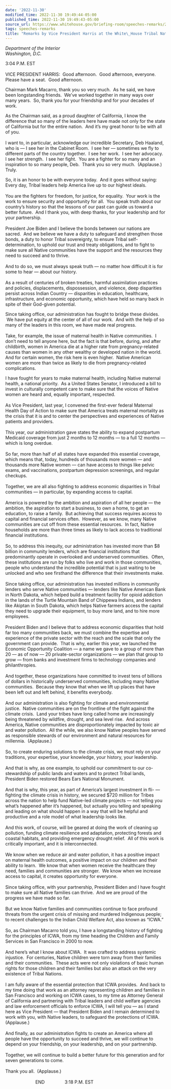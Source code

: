 ```yaml
---
date: '2022-11-30'
modified_time: 2022-11-30 19:49:44-05:00
published_time: 2022-11-30 19:49:43-05:00
source_url: https://www.whitehouse.gov/briefing-room/speeches-remarks/2022/11/30/remarks-by-vice-president-harris-at-the-white-house-tribal-nations-summit/
tags: speeches-remarks
title: "Remarks by Vice President Harris at the White\_House Tribal Nations\_Summit"
---
```

 
*Department of the Interior  
*Washington, D.C.**

3:04 P.M. EST  
   
VICE PRESIDENT HARRIS:  Good afternoon.  Good afternoon, everyone. 
Please have a seat.  Good afternoon.  
  
Chairman Mark Macarro, thank you so very much.  As he said, we have been
longstanding friends.  We’ve worked together in many ways over many
years.  So, thank you for your friendship and for your decades of
work.  
  
As the Chairman said, as a proud daughter of California, I know the
difference that so many of the leaders here have made not only for the
state of California but for the entire nation.  And it’s my great honor
to be with all of you.   
   
I want to, in particular, acknowledge our incredible Secretary, Deb
Haaland, who is — I see her in the Cabinet Room.  I see her — sometimes
we fly to different parts of the country together.  I see her work.  I
see her advocacy.  I see her strength.  I see her fight.  You are a
fighter for so many and an inspiration to so many people, Deb.  Thank
you so very much.  (Applause.)  Truly.  
  
So, it is an honor to be with everyone today.  And it goes without
saying: Every day, Tribal leaders help America live up to our highest
ideals.   
   
You are the fighters for freedom, for justice, for equality.  Your work
is the work to ensure security and opportunity for all.  You speak truth
about our country’s history so that the lessons of our past can guide us
toward a better future.  And I thank you, with deep thanks, for your
leadership and for your partnership.   
   
President Joe Biden and I believe the bonds between our nations are
sacred.  And we believe we have a duty to safeguard and strengthen those
bonds, a duty to honor Tribal sovereignty, to ensure Tribal
self-determination, to uphold our trust and treaty obligations, and to
fight to make sure all Native communities have the support and the
resources they need to succeed and to thrive.   
   
And to do so, we must always speak truth — no matter how difficult it is
for some to hear — about our history.   
   
As a result of centuries of broken treaties, harmful assimilation
practices and policies, displacements, dispossession, and violence, deep
disparities persist across Indian Country — disparities in education,
healthcare, infrastructure, and economic opportunity, which have held so
many back in spite of their God-given potential.   
  
Since taking office, our administration has fought to bridge these
divides.  We have put equity at the center of all of our work.  And with
the help of so many of the leaders in this room, we have made real
progress.   
   
Take, for example, the issue of maternal health in Native communities. 
I don’t need to tell anyone here, but the fact is that before, during,
and after childbirth, women in America die at a higher rate from
pregnancy-related causes than women in any other wealthy or developed
nation in the world.  And for certain women, the risk here is even
higher.  Native American women are more than twice as likely to die from
pregnancy-related complications.  
  
I have fought for years to make maternal health, including Native
maternal health, a national priority.  As a United States Senator, I
introduced a bill to invest in culturally competent care to make sure
that the voices of Native women are heard and, equally important,
respected.   
   
As Vice President, last year, I convened the first-ever federal Maternal
Health Day of Action to make sure that America treats maternal mortality
as the crisis that it is and to center the perspectives and experiences
of Native patients and providers.   
   
This year, our administration gave states the ability to expand
postpartum Medicaid coverage from just 2 months to 12 months — to a full
12 months — which is long overdue.   
   
So far, more than half of all states have expanded this essential
coverage, which means that, today, hundreds of thousands more women —
and thousands more Native women — can have access to things like pelvic
exams, and vaccinations, postpartum depression screenings, and regular
checkups.   
   
Together, we are all also fighting to address economic disparities in
Tribal communities — in particular, by expanding access to capital.   
   
America is powered by the ambition and aspiration of all her people —
the ambition, the aspiration to start a business, to own a home, to get
an education, to raise a family.  But achieving that success requires
access to capital and financial services often.  However, as we know,
many Native communities are cut off from these essential resources.  In
fact, Native households are more than three times as likely to lack
access to traditional financial institutions.   
   
So, to address this inequity, our administration has invested more than
$8 billion in community lenders, which are financial institutions that
predominantly operate in overlooked and underserved communities.  Often,
these institutions are run by folks who live and work in those
communities, people who understand the incredible potential that is just
waiting to be unlocked and who see firsthand the difference that their
investments make.   
   
Since taking office, our administration has invested millions in
community lenders who serve Native communities — lenders like Native
American Bank in North Dakota, which helped build a treatment facility
for opioid addiction in the lands of the Turtle Mountain Band of
Chippewa Indians, and lenders like Akiptan in South Dakota, which helps
Native farmers access the capital they need to upgrade their equipment,
to buy more land, and to hire more employees.   
   
President Biden and I believe that to address economic disparities that
hold far too many communities back, we must combine the expertise and
experience of the private sector with the reach and the scale that only
the government can provide.  That is why, earlier this year, we launched
the Economic Opportunity Coalition — a name we gave to a group of more
than 20 — as of now — 20 private-sector organizations — we plan that
group to grow — from banks and investment firms to technology companies
and philanthropies.   
   
And together, these organizations have committed to invest tens of
billions of dollars in historically underserved communities, including
many Native communities.  Because they know that when we lift up places
that have been left out and left behind, it benefits everybody.  
   
And our administration is also fighting for climate and environmental
justice.  Native communities are on the frontline of the fight against
the climate crisis.  Land your tribes have long called home are
increasingly being threatened by wildfire, drought, and sea level rise. 
And across America, Native communities are disproportionately impacted
by toxic air and water pollution.  All the while, we also know Native
peoples have served as responsible stewards of our environment and
natural resources for millennia.  (Applause.)   
   
So, to create enduring solutions to the climate crisis, we must rely on
your traditions, your expertise, your knowledge, your history, your
leadership.   
   
And that is why, as one example, to uphold our commitment to our
co-stewardship of public lands and waters and to protect Tribal lands,
President Biden restored Bears Ears National Monument.   
   
And that is why, this year, as part of America’s largest investment in
fli- — fighting the climate crisis in history, we secured $720 million
for Tribes across the nation to help fund Native-led climate projects —
not telling you what’s happened after it’s happened, but actually you
telling and speaking and leading on what should happen in a way that
will be helpful and productive and a role model of what leadership looks
like.  
   
And this work, of course, will be geared at doing the work of cleaning
up pollution, funding climate resilience and adaptation, protecting
forests and coastal habitats, and providing emergency drought relief. 
All of this work is critically important, and it is interconnected.   
   
We know when we reduce air and water pollution, it has a positive impact
on maternal health outcomes, a positive impact on our children and their
ability to learn.  We know that when women receive the healthcare they
need, families and communities are stronger.  We know when we increase
access to capital, it creates opportunity for everyone.  
   
Since taking office, with your partnership, President Biden and I have
fought to make sure all Native families can thrive.  And we are proud of
the progress we have made so far.   
   
But we know Native families and communities continue to face profound
threats from the urgent crisis of missing and murdered Indigenous
people; to recent challenges to the Indian Child Welfare Act, also known
as “ICWA.”   
   
So, as Chairman Macarro told you, I have a longstanding history of
fighting for the principles of ICWA, from my time heading the Children
and Family Services in San Francisco in 2000 to now.    
   
And here’s what I know about ICWA.  It was crafted to address systemic
injustice.  For centuries, Native children were torn away from their
families and their communities.  These acts were not only violations of
basic human rights for those children and their families but also an
attack on the very existence of Tribal Nations.   
   
I am fully aware of the essential protection that ICWA provides.  And
back to my time doing that work as an attorney representing children and
families in San Francisco and working on ICWA cases, to my time as
Attorney General of California and partnering with Tribal leaders and
child welfare agencies and law enforcement officials to enforce ICWA, I
will tell you — as I stand here as Vice President — that President Biden
and I remain determined to work with you, with Native leaders, to
safeguard the protections of ICWA.  (Applause.)   
   
And finally, as our administration fights to create an America where all
people have the opportunity to succeed and thrive, we will continue to
depend on your friendship, on your leadership, and on your
partnership.   
   
Together, we will continue to build a better future for this generation
and for seven generations to come.   
   
Thank you all.  (Applause.)   
      
                        END                3:18 P.M. EST  
  

  
  
